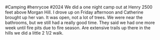 #Camping #henrycoe #2024
We did a one night camp out at Henry 2500 feet above Morgan Hill.
I drove up on Friday afternoon and Catherine brought up her van. It was open, not a lot of trees. We were near the bathrooms, but we still had a really good time. They said we had one more week until fire pits due to fire season.
Are extensive trails up there in the hills we did a little 2 1/2 walk.